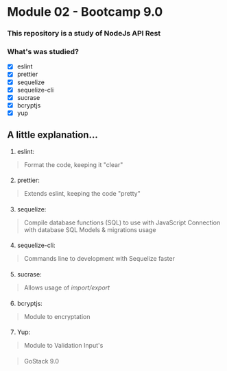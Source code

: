 # Module 02 - Bootcamp 9.0

### This repository is a study of NodeJs API Rest

### What's was studied?

- [x] eslint
- [x] prettier
- [x] sequelize
- [x] sequelize-cli
- [x] sucrase
- [x] bcryptjs
- [x] yup

## A little explanation...

1. eslint:
  > Format the code, keeping it "clear"
####
2. prettier:
  > Extends eslint, keeping the code "pretty"
####
3. sequelize:
  > Compile database functions (SQL) to use with JavaScript
  > Connection with database SQL
  > Models & migrations usage
####
4. sequelize-cli:
  > Commands line to development with Sequelize faster
####
5. sucrase:
  > Allows usage of _import/export_
####
6. bcryptjs:
  > Module to encryptation
####
7. Yup:
  > Module to Validation Input's
####
> GoStack 9.0
